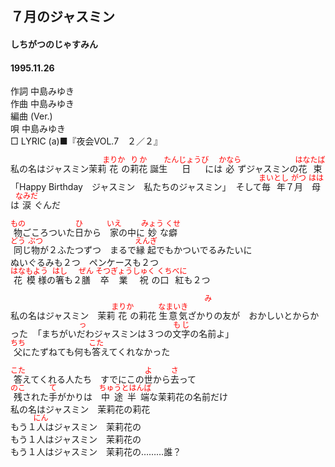 <style type="text/css">
	ruby{
	    ruby-position: over;
	}
	ruby > rt{font-size: 12px;color:red;}
	p{font:16px;font-size: '楷体'}
</style>
## ７月のジャスミン
#### しちがつのじゃすみん
#### 1995.11.26

作詞     中島みゆき　　　　　   
作曲      中島みゆき  　　　   
編曲 (Ver.) 　　　　　    
唄     中島みゆき    
□ LYRIC (a)■『夜会VOL.7　２／２』   
   
私の名はジャスミン<ruby><rb>茉莉<ruby><rb>花</rb><rp>(</rp><rt>まりか</rt><rp>)</rp></ruby>の<ruby><rb>莉花</rb><rp>(</rp><rt>りか</rt><rp>)</rp></ruby>   
<ruby><rb>誕生<ruby><rb>日</rb><rp>(</rp><rt>たんじょうび</rt><rp>)</rp></ruby>には<ruby><rb>必</rb><rp>(</rp><rt>かなら</rt><rp>)</rp></ruby>ずジャスミンの<ruby><rb>花束</rb><rp>(</rp><rt>はなたば</rt><rp>)</rp></ruby>   
「Happy Birthday　ジャスミン　私たちのジャスミン」   
そして<ruby><rb>毎年</rb><rp>(</rp><rt>まいとし</rt><rp>)</rp></ruby>７<ruby><rb>月</rb><rp>(</rp><rt>がつ</rt><rp>)</rp></ruby>　<ruby><rb>母</rb><rp>(</rp><rt>はは</rt><rp>)</rp></ruby>は<ruby><rb>涙</rb><rp>(</rp><rt>なみだ</rt><rp>)</rp></ruby>ぐんだ   
   
<ruby><rb>物</rb><rp>(</rp><rt>もの</rt><rp>)</rp></ruby>ごころついた<ruby><rb>日</rb><rp>(</rp><rt>ひ</rt><rp>)</rp></ruby>から　<ruby><rb>家</rb><rp>(</rp><rt>いえ</rt><rp>)</rp></ruby>の中に<ruby><rb>妙</rb><rp>(</rp><rt>みょう</rt><rp>)</rp></ruby>な<ruby><rb>癖</rb><rp>(</rp><rt>くせ</rt><rp>)</rp></ruby>   
<ruby><rb>同</rb><rp>(</rp><rt>どう</rt><rp>)</rp></ruby>じ<ruby><rb>物</rb><rp>(</rp><rt>ぶつ</rt><rp>)</rp></ruby>が２</rb><rp>(</rp><rt>ふた</rt><rp>)</rp></ruby>つずつ　まるで<ruby><rb>縁起</rb><rp>(</rp><rt>えんぎ</rt><rp>)</rp></ruby>でもかついでるみたいに   
ぬいぐるみも２つ　ペンケースも２つ   
<ruby><rb>花</rb><rp>(</rp><rt>はな</rt><rp>)</rp></ruby><ruby><rb>模様</rb><rp>(</rp><rt>もよう</rt><rp>)</rp></ruby>の<ruby><rb>箸</rb><rp>(</rp><rt>はし</rt><rp>)</rp></ruby>も２<ruby><rb>膳</rb><rp>(</rp><rt>ぜん</rt><rp>)</rp></ruby>　<ruby><rb>卒業</rb><rp>(</rp><rt>そつぎょう</rt><rp>)</rp></ruby><ruby><rb>祝</rb><rp>(</rp><rt>しゅく</rt><rp>)</rp></ruby>の<ruby><rb>口紅</rb><rp>(</rp><rt>くちべに</rt><rp>)</rp></ruby>も２つ   
   
私の名はジャスミン　<ruby><rb>茉莉<ruby><rb>花</rb><rp>(</rp><rt>まりか</rt><rp>)</rp></ruby>の莉花   
<ruby><rb>生意気</rb><rp>(</rp><rt>なまいき</rt><rp>)</rp></ruby>ざかりの友が　おかしいとからかった   
「まちがいだわジャスミンは３</rb><rp>(</rp><rt>みっ</rt><rp>)</rp></ruby>つの<ruby><rb>文字</rb><rp>(</rp><rt>もじ</rt><rp>)</rp></ruby>の名前よ」   
<ruby><rb>父</rb><rp>(</rp><rt>ちち</rt><rp>)</rp></ruby>にたずねても何も<ruby><rb>答</rb><rp>(</rp><rt>こた</rt><rp>)</rp></ruby>えてくれなかった   
   
<ruby><rb>答</rb><rp>(</rp><rt>こた</rt><rp>)</rp></ruby>えてくれる人たち　すでにこの<ruby><rb>世</rb><rp>(</rp><rt>よ</rt><rp>)</rp></ruby>から<ruby><rb>去</rb><rp>(</rp><rt>さ</rt><rp>)</rp></ruby>って   
<ruby><rb>残</rb><rp>(</rp><rt>のこ</rt><rp>)</rp></ruby>された<ruby><rb>手</rb><rp>(</rp><rt>て</rt><rp>)</rp></ruby>がかりは　<ruby><rb>中途半端</rb><rp>(</rp><rt>ちゅうとはんば</rt><rp>)</rp></ruby>な茉莉花の名前だけ   
私の名はジャスミン　茉莉花の莉花   
もう１<ruby><rb>人</rb><rp>(</rp><rt>にん</rt><rp>)</rp></ruby>はジャスミン　茉莉花の   
もう１人はジャスミン　茉莉花の   
もう１人はジャスミン　茉莉花の………誰？   